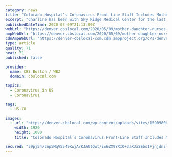 ```yaml
---
category: news
title: "Colorado Hospital’s Coronavirus Front-Line Staff Includes Mother-Daughter Team"
excerpt: "Charline has been with Sky Ridge Medical Center for the last 10 years. Seven years ago, Sky Ridge hired her daughter, Rachael, now a nurse in the surgery center."
publishedDateTime: 2020-05-09T21:13:00Z
webUrl: "https://denver.cbslocal.com/2020/05/09/mother-daughter-nurses-sky-ridge-medical-center-mothers-day-coronavirus-hospital-health-care/"
ampWebUrl: "https://denver.cbslocal.com/2020/05/09/mother-daughter-nurses-sky-ridge-medical-center-mothers-day-coronavirus-hospital-health-care/amp/"
cdnAmpWebUrl: "https://denver-cbslocal-com.cdn.ampproject.org/c/s/denver.cbslocal.com/2020/05/09/mother-daughter-nurses-sky-ridge-medical-center-mothers-day-coronavirus-hospital-health-care/amp/"
type: article
quality: 71
heat: 71
published: false

provider:
  name: CBS Boston / WBZ
  domain: cbslocal.com

topics:
  - Coronavirus in US
  - Coronavirus

tags:
  - US-CO

images:
  - url: "https://denver.cbslocal.com/wp-content/uploads/sites/15909806/2020/05/Mother-Daughter-Nurse-10pm-Leary-raw_frame_32262.png"
    width: 1920
    height: 1080
    title: "Colorado Hospital’s Coronavirus Front-Line Staff Includes Mother-Daughter Team"

secured: "59pj54/znp5MqV5549KwjA/KJAUtQwt/iw6ZX9YXIO+3aXJaSEbs1FjnjdnzlROoM+Rx9yrwFg30Gut7u64/kLvKKRAY6gTBziT6UnVFe8OPJVbeiAxAhfjCefZiXf6U0ZUypODGHLB2nCwhyRrftaSjbOD0cWqINE54GcwzIl66AstjVMxU0DPbalK7odCKbV/DP6enQqDrPPKO54xyv6+tvF1lSexaknFC/k4HftIwc02oB3ZIqspr7/TfwDu2pgMn29tQEG+7HDTyP9eJ6ZnbfTBBQJyoXdLsmSkNTppFpDK7uwa2O0Tu7rFFoCS8NdDlluu805Gm0AffP216TWR+Nt/rGjLiC5p9QLyDj05iG8JdG/KddsPbznUTRNt/ObfC9GOfbFObSngpn8tj6I5AGHbGRRSTT3liomALb2dojUc4vt8E3Ym30jt6pS3qb/+Qby5OevsPDcqnvmHJaxVEIHnVPbnuM0DqiptA12k=;9X5bZTI3Z0P0shFaDXpbgA=="
---
```


